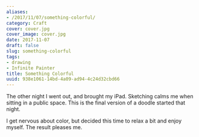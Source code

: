 ```yaml
---
aliases:
- /2017/11/07/something-colorful/
category: Craft
cover: cover.jpg
cover_image: cover.jpg
date: 2017-11-07
draft: false
slug: something-colorful
tags:
- drawing
- Infinite Painter
title: Something Colorful
uuid: 938e1061-14bd-4a09-ad94-4c24d32cbd66
---
```


The other night I went out, and brought my iPad. Sketching calms me when sitting
in a public space. This is the final version of a doodle started that night.

I get nervous about color, but decided this time to relax a bit and enjoy myself.
The result pleases me.